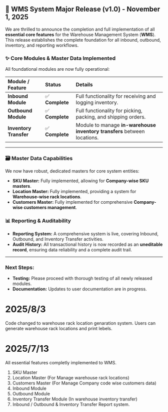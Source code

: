 ## 🚀 WMS System **Major Release** (v1.0) - November 1, 2025

We are thrilled to announce the completion and full implementation of all **essential core features** for the Warehouse Management System (**WMS**). This release establishes the complete foundation for all inbound, outbound, inventory, and reporting workflows.

### ✨ **Core Modules & Master Data Implemented**

All foundational modules are now fully operational:

| Module / Feature | Status | Details |
| :--- | :--- | :--- |
| **Inbound Module** | ✅ **Complete** | Full functionality for receiving and logging inventory. |
| **Outbound Module** | ✅ **Complete** | Full functionality for picking, packing, and shipping orders. |
| **Inventory Transfer** | ✅ **Complete** | Module to manage **in-warehouse inventory transfers** between locations. |

---

### 🗃️ **Master Data Capabilities**

We now have robust, dedicated masters for core system entities:

* **SKU Master:** Fully implemented, allowing for **Company-wise SKU masters**.
* **Location Master:** Fully implemented, providing a system for **Warehouse-wise rack locations**.
* **Customers Master:** Fully implemented for comprehensive **Company-wise customers management**.

### 📊 **Reporting & Auditability**

* **Reporting System:** A comprehensive system is live, covering Inbound, Outbound, and Inventory Transfer activities.
* **Audit History:** All transactional history is now recorded as an **uneditable record**, ensuring data reliability and a complete audit trail.

---
### **Next Steps:**

* **Testing:** Please proceed with thorough testing of all newly released modules.
* **Documentation:** Updates to user documentation are in progress.


# 2025/8/3
Code changed to warehouse rack location genaration system. Users can generate warehouse rack locations and print lebels.

# 2025/7/13
All essential features completly implemented to WMS.
1. SKU Master
2. Location Master (For Manage warehouse rack locations)
3. Customers Master (For Manage Company code wise customers data)
4. Inbound Module
5. Outbound Module
6. Inventory Transfer Module (In warehouse inventory transfer)
7. Inbound / Outbound & Inventory Transfer Report system.
